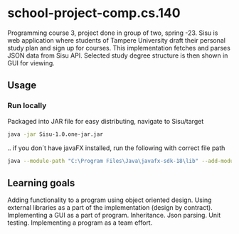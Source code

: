 # school-project-comp.cs.140
Programming course 3, project done in group of two, spring -23.
Sisu is web application where students of Tampere University draft their personal study plan and sign up for courses.
This implementation fetches and parses JSON data from Sisu API. Selected study degree structure is then shown in GUI for viewing. 

## Usage

### Run locally
Packaged into JAR file for easy distributing, navigate to Sisu/target
```sh
java -jar Sisu-1.0.one-jar.jar
```
.. if you don´t have javaFX installed, run the following with correct file path
```sh
java --module-path "C:\Program Files\Java\javafx-sdk-18\lib" --add-modules javafx.controls,javafx.fxml -jar Sisu-1.0.one-jar.jar
```

## Learning goals
Adding functionality to a program using object oriented design.
Using external libraries as a part of the implementation (design by contract).
Implementing a GUI as a part of program.
Inheritance.
Json parsing.
Unit testing.
Implementing a program as a team effort.
 


